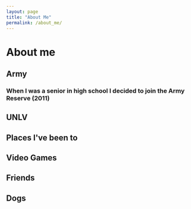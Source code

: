 ```yaml
---
layout: page
title: "About Me"
permalink: /about_me/
---
```


<html>
  <head>
    <meta charset="utf-8">
    <meta http-equiv="X-UA-Compatible" content="IE=edge">
    <meta name="description" content="">
    <meta name="viewport" content="width=device-width, initial-scale=1">
    <link rel="stylesheet" href="../styles.css">
  </head>

<body>
 <h1> About me
 <h2> Army
 <h3> When I was a senior in high school I decided to join the Army Reserve (2011)
 <h2> UNLV
 <h2> Places I've been to
 <h2> Video Games
 <h2> Friends
 <h2> Dogs

</body>
</html>